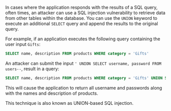 In cases where the application responds with the results of a SQL query, often times, an attacker can use a SQL injection vulnerability to retrieve data from other tables within the database. You can use the `UNION` keyword to execute an additional `SELECT` query and append the results to the original query.

For example, if an application executes the following query containing the user input `Gifts`:
```sql
SELECT name, description FROM products WHERE category = 'Gifts'
```
An attacker can submit the input `' UNION SELECT username, password FROM users--`, result in a query:
```sql
SELECT name, description FROM products WHERE category = 'Gifts' UNION SELECT username, password FROM users--
```
This will cause the application to return all username and passwords along with the names and description of products.

<!-- @TODO: Link UNION Attacks -->
This technique is also known as UNION-based SQL injection.